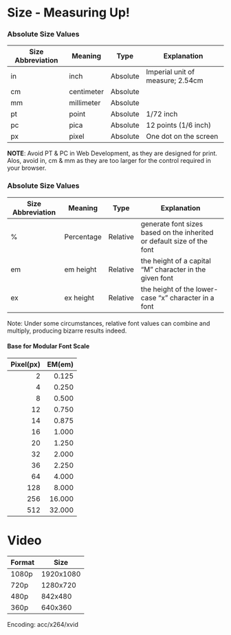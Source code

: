# Size - Measuring Up!

### Absolute Size Values 
| Size Abbreviation  | Meaning  | Type | Explanation |
| ----  | ----  | ---- | ---- |
| in  | inch | Absolute  | Imperial unit of measure; 2.54cm |
| cm  | centimeter | Absolute  | |
| mm  | millimeter | Absolute  | |
| pt  | point  | Absolute  | 1/72 inch |
| pc  | pica  | Absolute  | 12 points (1/6 inch) |
| px  | pixel  | Absolute  | One dot on the screen |

**NOTE**: Avoid PT & PC in Web Development, as they are designed for print. Alos, avoid in, cm & mm as they are too larger for the control required in your browser.

### Absolute Size Values 
| Size Abbreviation  | Meaning  | Type | Explanation |
| ----  | ----  | ---- | ---- |
| % | Percentage | Relative | generate font sizes based on the inherited or default size of the font |
| em | em height | Relative | the height of a capital “M” character in the given font |
| ex | ex height | Relative | the height of the lower-case “x” character in a font |

Note: Under some circumstances, relative font values can combine and multiply, producing bizarre results indeed.

#### Base for Modular Font Scale
| Pixel(px) | EM(em) |  
| --:| --: |  
| 2 | 0.125 |  
| 4 | 0.250 |  
| 8 | 0.500 |  
| 12 | 0.750 |  
| 14 | 0.875 |  
| 16 | 1.000 |  
| 20 | 1.250 |  
| 32 | 2.000 |  
| 36 | 2.250 |  
| 64 | 4.000 |  
| 128 | 8.000 |  
| 256 | 16.000 |  
| 512 | 32.000 |  

# Video 

| Format | Size |  
| --- | --- |  
| 1080p | 1920x1080 |  
| 720p | 1280x720 |  
| 480p | 842x480 |  
| 360p | 640x360 |  
Encoding: acc/x264/xvid
